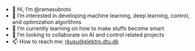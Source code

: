 - 👋 Hi, I’m @ramasubroto
- 👀 I’m interested in developing machine learning, deep learning, control, and optimization algorithms
- 🌱 I’m currently learning on how to make stuffs become smart
- 💞️ I’m looking to collaborate on AI and control related projects
- 📫 How to reach me: rkusu@elektro.dtu.dk

<!---
ramasubroto/ramasubroto is a ✨ special ✨ repository because its `README.md` (this file) appears on your GitHub profile.
You can click the Preview link to take a look at your changes.
--->
